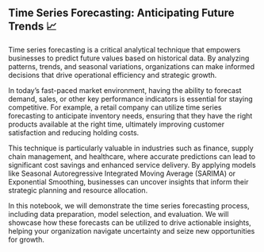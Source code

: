 ## Time Series Forecasting: Anticipating Future Trends 📈

Time series forecasting is a critical analytical technique that empowers businesses to predict future values based on historical data. By analyzing patterns, trends, and seasonal variations, organizations can make informed decisions that drive operational efficiency and strategic growth.

In today’s fast-paced market environment, having the ability to forecast demand, sales, or other key performance indicators is essential for staying competitive. For example, a retail company can utilize time series forecasting to anticipate inventory needs, ensuring that they have the right products available at the right time, ultimately improving customer satisfaction and reducing holding costs.

This technique is particularly valuable in industries such as finance, supply chain management, and healthcare, where accurate predictions can lead to significant cost savings and enhanced service delivery. By applying models like Seasonal Autoregressive Integrated Moving Average (SARIMA) or Exponential Smoothing, businesses can uncover insights that inform their strategic planning and resource allocation.

In this notebook, we will demonstrate the time series forecasting process, including data preparation, model selection, and evaluation. We will showcase how these forecasts can be utilized to drive actionable insights, helping your organization navigate uncertainty and seize new opportunities for growth.

